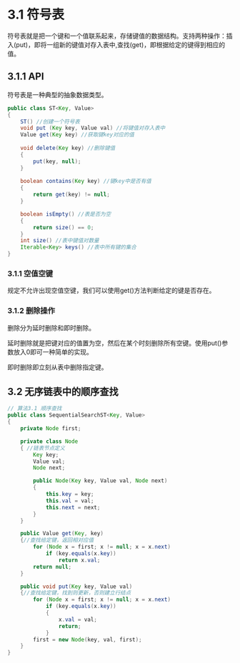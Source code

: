 # 3.1 符号表

符号表就是把一个键和一个值联系起来，存储键值的数据结构。支持两种操作：插入(put)，即将一组新的键值对存入表中,查找(get)，即根据给定的键得到相应的值。

## 3.1.1 API

符号表是一种典型的抽象数据类型。

```java
public class ST<Key, Value>
{
    ST() //创建一个符号表
    void put (Key key, Value val) //将键值对存入表中
    Value get(Key key) //获取键key对应的值
    
    void delete(Key key) //删除键值
    {
        put(key, null);
    }
    
    boolean contains(Key key) //键key中是否有值
    {
        return get(key) != null;
    }

    boolean isEmpty() //表是否为空
    {
        return size() == 0;
    }
    int size() //表中键值对数量
    Iterable<Key> keys() //表中所有键的集合
}
```

### 3.1.1 空值空键

规定不允许出现空值空键，我们可以使用get()方法判断给定的键是否存在。

### 3.1.2 删除操作

删除分为延时删除和即时删除。

延时删除就是把键对应的值置为空，然后在某个时刻删除所有空键。使用put()参数放入0即可一种简单的实现。

即时删除即立刻从表中删除指定键。

## 3.2 无序链表中的顺序查找

```java
// 算法3.1 顺序查找
public class SequentialSearchST<Key, Value>
{
    private Node first;

    private class Node
    { //链表节点定义
        Key key;
        Value val;
        Node next;

        public Node(Key key, Value val, Node next)
        {
            this.key = key;
            this.val = val;
            this.next = next;
        }
    }

    public Value get(Key, key)
    {//查找给定键，返回相对应值
        for (Node x = first; x != null; x = x.next)
            if (key.equals(x.key))
                return x.val;
        return null;
    }

    public void put(Key key, Value val)
    {//查找给定键，找到则更新，否则建立行结点
        for (Node x = first; x != null; x = x.next)
            if (key.equals(x.key))
            {
                x.val = val;
                return;
            }
        first = new Node(key, val, first);
    }
}
```